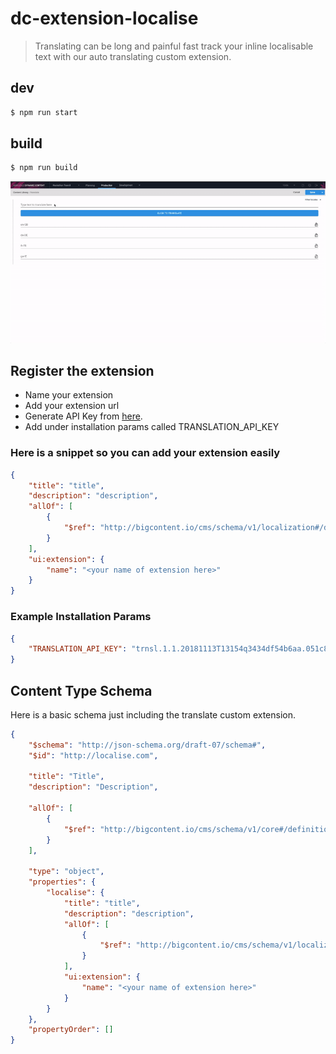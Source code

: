 # dc-extension-localise

> Translating can be long and painful fast track your inline localisable text with our auto translating custom extension.

## dev

```bash
$ npm run start
```

## build

```bash
$ npm run build
```

![Translate](translate.gif)

## Register the extension

-   Name your extension
-   Add your extension url
-   Generate API Key from [here](https://translate.yandex.com/developers/keys).
-   Add under installation params called TRANSLATION_API_KEY

### Here is a snippet so you can add your extension easily

```json
{
    "title": "title",
    "description": "description",
    "allOf": [
        {
            "$ref": "http://bigcontent.io/cms/schema/v1/localization#/definitions/localized-string"
        }
    ],
    "ui:extension": {
        "name": "<your name of extension here>"
    }
}
```

### Example Installation Params

```json
{
    "TRANSLATION_API_KEY": "trnsl.1.1.20181113T13154q3434df54b6aa.051c8d933f00f1315ba7esaf3497d2922dace4eb64a1"
}
```

## Content Type Schema

Here is a basic schema just including the translate custom extension.

```json
{
    "$schema": "http://json-schema.org/draft-07/schema#",
    "$id": "http://localise.com",

    "title": "Title",
    "description": "Description",

    "allOf": [
        {
            "$ref": "http://bigcontent.io/cms/schema/v1/core#/definitions/content"
        }
    ],

    "type": "object",
    "properties": {
        "localise": {
            "title": "title",
            "description": "description",
            "allOf": [
                {
                    "$ref": "http://bigcontent.io/cms/schema/v1/localization#/definitions/localized-string"
                }
            ],
            "ui:extension": {
                "name": "<your name of extension here>"
            }
        }
    },
    "propertyOrder": []
}
```
